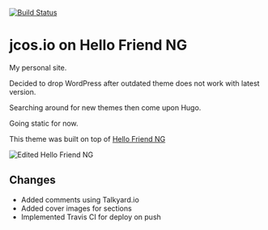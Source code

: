 [![Build Status](https://travis-ci.org/sudoist/hugo-jcos.io.svg?branch=master)](https://travis-ci.org/sudoist/hugo-jcos.io)
# jcos.io on Hello Friend NG
My personal site.

Decided to drop WordPress after outdated theme does not work with latest version.

Searching around for new themes then come upon Hugo.

Going static for now.


This theme was built on top of [Hello Friend NG](https://github.com/rhazdon/hugo-theme-hello-friend-ng)

![Edited Hello Friend NG](https://github.com/sudoist/hugo-jcos.io/blob/d4df206bc7c6072522c85e78abc68887c32c8c90/static/images/screenshot.png)


## Changes

- Added comments using Talkyard.io
- Added cover images for sections
- Implemented Travis CI for deploy on push
